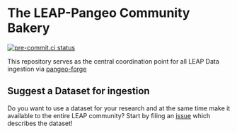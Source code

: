 # The LEAP-Pangeo Community Bakery

[![pre-commit.ci status][pre-commit.ci-badge]][pre-commit.ci-link]

This repository serves as the central coordination point for all LEAP Data ingestion via [pangeo-forge](https://www.google.com/url?sa=t&source=web&rct=j&opi=89978449&url=https://pangeo-forge.readthedocs.io/&ved=2ahUKEwi4zqL_jcWFAxVwMVkFHbZ1D4MQFnoECA0QAQ&usg=AOvVaw3LWGBAYD28rkT_iLnLAJUq)

## Suggest a Dataset for ingestion

Do you want to use a dataset for your research and at the same time make it available to the entire LEAP community? Start by filing an [issue](https://github.com/leap-stc/data-management/issues/new/choose) which describes the dataset!



[pre-commit.ci-badge]: https://results.pre-commit.ci/badge/github/leap-stc/data-management/main.svg
[pre-commit.ci-link]: https://results.pre-commit.ci/latest/github/leap-stc/data-management/main
